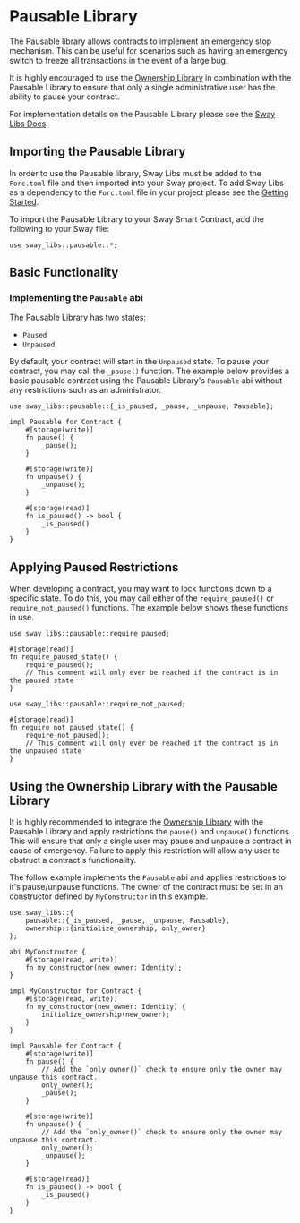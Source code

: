 # Pausable Library

The Pausable library allows contracts to implement an emergency stop mechanism. This can be useful for scenarios such as having an emergency switch to freeze all transactions in the event of a large bug.

It is highly encouraged to use the [Ownership Library](../ownership/index.md) in combination with the Pausable Library to ensure that only a single administrative user has the ability to pause your contract.

For implementation details on the Pausable Library please see the [Sway Libs Docs](https://fuellabs.github.io/sway-libs/master/sway_libs/pausable/index.html).

## Importing the Pausable Library

In order to use the Pausable library, Sway Libs must be added to the `Forc.toml` file and then imported into your Sway project. To add Sway Libs as a dependency to the `Forc.toml` file in your project please see the [Getting Started](../../../getting_started/index.md).

To import the Pausable Library to your Sway Smart Contract, add the following to your Sway file:

```sway
use sway_libs::pausable::*;
```

## Basic Functionality

### Implementing the `Pausable` abi

The Pausable Library has two states:

- `Paused`
- `Unpaused`

By default, your contract will start in the `Unpaused` state. To pause your contract, you may call the `_pause()` function. The example below provides a basic pausable contract using the Pausable Library's `Pausable` abi without any restrictions such as an administrator.

```sway
use sway_libs::pausable::{_is_paused, _pause, _unpause, Pausable};

impl Pausable for Contract {
    #[storage(write)]
    fn pause() {
        _pause();
    }

    #[storage(write)]
    fn unpause() {
        _unpause();
    }

    #[storage(read)]
    fn is_paused() -> bool {
        _is_paused()
    }
}
```

## Applying Paused Restrictions

When developing a contract, you may want to lock functions down to a specific state. To do this, you may call either of the `require_paused()` or `require_not_paused()` functions. The example below shows these functions in use.

```sway
use sway_libs::pausable::require_paused;

#[storage(read)]
fn require_paused_state() {
    require_paused();
    // This comment will only ever be reached if the contract is in the paused state
}
```

```sway
use sway_libs::pausable::require_not_paused;

#[storage(read)]
fn require_not_paused_state() {
    require_not_paused();
    // This comment will only ever be reached if the contract is in the unpaused state
}
```

## Using the Ownership Library with the Pausable Library

It is highly recommended to integrate the [Ownership Library](../ownership/index.md) with the Pausable Library and apply restrictions the `pause()` and `unpause()` functions. This will ensure that only a single user may pause and unpause a contract in cause of emergency. Failure to apply this restriction will allow any user to obstruct a contract's functionality.

The follow example implements the `Pausable` abi and applies restrictions to it's pause/unpause functions. The owner of the contract must be set in an constructor defined by `MyConstructor` in this example.

```sway
use sway_libs::{
    pausable::{_is_paused, _pause, _unpause, Pausable}, 
    ownership::{initialize_ownership, only_owner}
};

abi MyConstructor {
    #[storage(read, write)]
    fn my_constructor(new_owner: Identity);
}

impl MyConstructor for Contract {
    #[storage(read, write)]
    fn my_constructor(new_owner: Identity) {
        initialize_ownership(new_owner);
    }
}

impl Pausable for Contract {
    #[storage(write)]
    fn pause() {
        // Add the `only_owner()` check to ensure only the owner may unpause this contract.
        only_owner(); 
        _pause();
    }

    #[storage(write)]
    fn unpause() {
        // Add the `only_owner()` check to ensure only the owner may unpause this contract.
        only_owner();
        _unpause();
    }

    #[storage(read)]
    fn is_paused() -> bool {
        _is_paused()
    }
}
```

